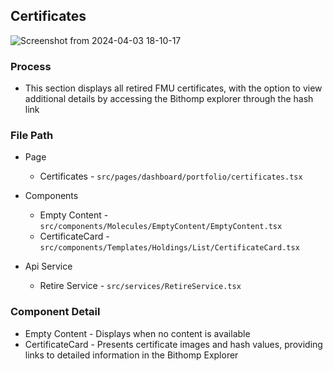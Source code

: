 ## Certificates

![Screenshot from 2024-04-03 18-10-17](https://github.com/Blockchain-Laboratories-LLC/IM-Production-Frontend/assets/20131952/63b00936-f865-47a3-8090-ea807e99cdff)


### Process
- This section displays all retired FMU certificates, with the option to view additional details by accessing the Bithomp explorer through the hash link

### File Path
- Page
  - Certificates - `src/pages/dashboard/portfolio/certificates.tsx`
- Components
  - Empty Content - `src/components/Molecules/EmptyContent/EmptyContent.tsx`
  - CertificateCard - `src/components/Templates/Holdings/List/CertificateCard.tsx`

- Api Service
  - Retire Service - `src/services/RetireService.tsx`

### Component Detail
  - Empty Content - Displays when no content is available
  - CertificateCard - Presents certificate images and hash values, providing links to detailed information in the Bithomp Explorer
